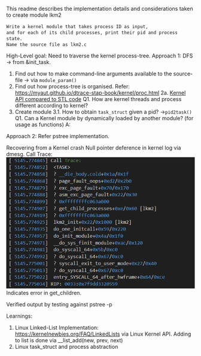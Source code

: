 This readme describes the implementation details and considerations taken to create module lkm2
```
Write a kernel module that takes process ID as input, 
and for each of its child processes, print their pid and process state. 
Name the source file as lkm2.c
```
High-Level goal: Need to traverse the kernel process-tree.
Approach 1: DFS -> from &init_task.
1. Find out how to make command-line arguments available to the source-file -> via `module_param()`
2. Find out how process-tree is organised.
Refer: https://myaut.github.io/dtrace-stap-book/kernel/proc.html
2a. [Kernel API compared to STL code](https://stackoverflow.com/questions/16230524/explain-list-for-each-entry-and-list-for-each-entry-safe)
Q1. How are kernel threads and process different according to kernel?
3. Create module
3.1. How to obtain `task_struct` given a pid?
->`pid2task()`
Q1. Can a Kernel module by dynamically loaded by another module? (for usage as functions)
A: 

Approach 2: Refer pstree implementation.


Recovering from a Kernel crash 
Null pointer deference in kernel log via dmesg.
Call Trace: ![Alt text](image.png)
Indicates error in get_children.

Verified output by testing against pstree -p

Learnings:
1. Linux Linked-List Implementation: https://kernelnewbies.org/FAQ/LinkedLists via Linux Kernel API.
Adding to list is done via __list_add(new, prev, next)
2. Linux task_struct and process abstraction
